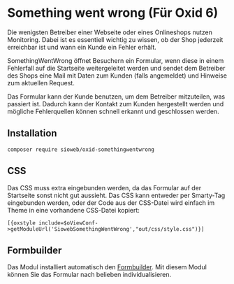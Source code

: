# Something went wrong (Für Oxid 6)

Die wenigsten Betreiber einer Webseite oder eines Onlineshops nutzen Monitoring. Dabei ist es essentiell wichtig zu wissen, ob der Shop jederzeit erreichbar ist und wann ein Kunde ein Fehler erhält.

SomethingWentWrong öffnet Besuchern ein Formular, wenn diese in einem Fehlerfall auf die Startseite weitergeleitet werden und sendet dem Betreiber des Shops eine Mail mit Daten zum Kunden (falls angemeldet) und Hinweise zum aktuellen Request.

Das Formular kann der Kunde benutzen, um dem Betreiber mitzuteilen, was passiert ist. Dadurch kann der Kontakt zum Kunden hergestellt werden und mögliche Fehlerquellen können schnell erkannt und geschlossen werden.

## Installation

`composer require sioweb/oxid-somethingwentwrong`

## CSS

Das CSS muss extra eingebunden werden, da das Formular auf der Startseite sonst nicht gut aussieht. Das CSS kann entweder per Smarty-Tag eingebunden werden, oder der Code aus der CSS-Datei wird einfach im Theme in eine vorhandene CSS-Datei kopiert:

```
[{oxstyle include=$oViewConf->getModuleUrl('SiowebSomethingWentWrong',"out/css/style.css")}]
```

## Formbuilder

Das Modul installiert automatisch den [Formbuilder](https://github.com/Sioweb/OxidFormBuilder). Mit diesem Modul können Sie das Formular nach belieben individualisieren.
